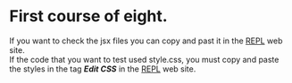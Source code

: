 # First course of eight.
If you want to check the jsx files you can copy and past it in the [REPL](https://jscomplete.com/repl) web site.<br />
If the code that you want to test used style.css, you must copy and paste the styles in the tag ***Edit CSS*** in the [REPL](https://jscomplete.com/repl) web site.